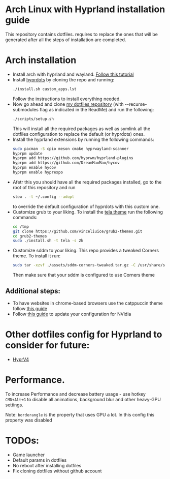 # Arch Linux with Hyprland installation guide

This repository contains dotfiles. requires to replace the ones that will be
generated after all the steps of installation are completed.

# Arch installation

- Install arch with hyprland and wayland. [Follow this tutorial](https://youtu.be/whAi_y_LfE)
- Install [hyprdots](https://github.com/prasanthrangan/hyprdots) by cloning the repo and running:
  ```bash
  ./install.sh custom_apps.lst
  ```
  Follow the instructions to install everything needed.
- Now go ahead and clone [my dotfiles repository](https://github.com/constantinchik/dotfiles)
  (with --recurse-submodules flag as indicated in the ReadMe) and run the following:
  ```bash
  ./scripts/setup.sh
  ```
  This will install all the required packages as well as symlink all the dotfiles
  configuration to replace the default (or hyprdots) ones.
- Install the hyprland extensions by running the following commands:
  ```bash
  sudo pacman -S cpio meson cmake hyprwayland-scanner
  hyprpm update
  hyprpm add https://github.com/hyprwm/hyprland-plugins
  hyprpm add https://github.com/DreamMaoMao/hycov
  hyprpm enable hycov
  hyprpm enable hyprexpo
  ```
- Afetr this you should have all the required packages installed, go to the root
  of this repository and run
  ```bash
  stow . -t ~/.config --adopt
  ```
  to override the default configuration of hyprdots with this custom one.
- Customize grub to your liking. To install the [tela theme](https://github.com/vinceliuice/grub2-themes)
  run the following commands:
  ```bash
  cd /tmp
  git clone https://github.com/vinceliuice/grub2-themes.git
  cd grub2-themes
  sudo ./install.sh -t tela -s 2k
  ```
- Customize sddm to your liking. This repo provides a tweaked Corners theme. To install it run:
  ```bash
  sudo tar -xzvf ./assets/sddm-corners-tweaked.tar.gz -C /usr/share/sddm/themes
  ```
  Then make sure that your sddm is configured to use Corners theme

## Additional steps:

- To have websites in chrome-based browsers use the catppuccin theme follow [this guide](https://github.com/catppuccin/userstyles)
- Follow [this guide](https://wiki.hyprland.org/Nvidia/) to update your configuration for NVidia

# Other dotfiles config for Hyprland to consider for future:

- [HyprV4](https://github.com/SolDoesTech/HyprV4)

# Performance.

To increase Performance and decrease battery usage - use hotkey `CMD+Alt+G` to
disable all animations, background blur and other heavy-GPU settings.

Note: `borderangle` is the property that uses GPU a lot. In this config this
property was disabled

# TODOs:

- Game launcher
- Default params in dotfiles
- No reboot after installing dotfiles
- Fix cloning dotfiles without github account
